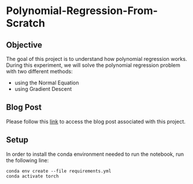# Polynomial-Regression-From-Scratch

## Objective
The goal of this project is to understand how polynomial regression works.
During this experiment, we will solve the polynomial regression problem with two different methods:
- using the Normal Equation
- using Gradient Descent

## Blog Post
Please follow this [link](https://consciousml.github.io/blog/polynomial-regression/pytorch/gradient-descent/from-scratch/2020/09/14/Polynomial-Regression.html) to access the blog post associated with this project.

## Setup
In order to install the conda environment needed to run the notebook, run the following line:
```console
conda env create --file requirements.yml
conda activate torch
```
